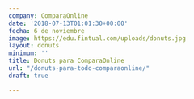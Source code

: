 ```yaml
---
company: ComparaOnline
date: '2018-07-13T01:01:30+00:00'
fecha: 6 de noviembre
image: https://edu.fintual.com/uploads/donuts.jpg
layout: donuts
minimum: ''
title: Donuts para ComparaOnline
url: "/donuts-para-todo-comparaonline/"
draft: true

---
```

